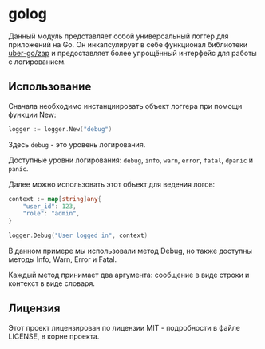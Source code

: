 # golog

Данный модуль представляет собой универсальный логгер для приложений на Go. Он инкапсулирует в себе функционал библиотеки [uber-go/zap](https://github.com/uber-go/zap) и предоставляет более упрощённый интерфейс для работы с логированием.

## Использование
Сначала необходимо инстанциировать объект логгера при помощи функции New:

```go
logger := logger.New("debug")
```

Здесь `debug` - это уровень логирования. 

Доступные уровни логирования: `debug`, `info`, `warn`, `error`, `fatal`, `dpanic` и `panic`.

Далее можно использовать этот объект для ведения логов:

```go
context := map[string]any{
    "user_id": 123,
    "role": "admin",
}

logger.Debug("User logged in", context)
```

В данном примере мы использовали метод Debug, но также доступны методы Info, Warn, Error и Fatal.

Каждый метод принимает два аргумента: сообщение в виде строки и контекст в виде словаря.

## Лицензия
Этот проект лицензирован по лицензии MIT - подробности в файле LICENSE, в корне проекта.